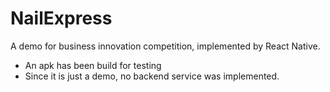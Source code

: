 # NailExpress 
A demo for business innovation competition, implemented by React Native.
- An apk has been build for testing
- Since it is just a demo, no backend service was implemented.
